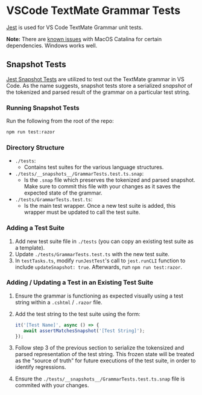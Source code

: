 ﻿# VSCode TextMate Grammar Tests

[Jest](https://jestjs.io/en) is used for VS Code TextMate Grammar unit tests.

**Note:** There are [known issues](https://github.com/nodejs/node-gyp/blob/master/macOS_Catalina.md) with MacOS Catalina for certain dependencies. Windows works well.

## Snapshot Tests

[Jest Snapshot Tests](https://jestjs.io/docs/en/snapshot-testing) are utilized to test out the TextMate grammar in VS Code. As the name suggests, snapshot tests store a serialized _snapshot_ of the tokenized and parsed result of the grammar on a particular test string.

### Running Snapshot Tests

Run the following from the root of the repo:

```bash
npm run test:razor
```

### Directory Structure

- `./tests`:
  - Contains test suites for the various language structures.
- `./tests/__snapshots__/GrammarTests.test.ts.snap`:
  - Is the `.snap` file which preserves the tokenized and parsed snapshot. Make sure to commit this file with your changes as it saves the expected state of the grammar.
- `./tests/GrammarTests.test.ts`:
  - Is the main test wrapper. Once a new test suite is added, this wrapper must be updated to call the test suite.

### Adding a Test Suite

1. Add new test suite file in `./tests` (you can copy an existing test suite as a template).
2. Update `./tests/GrammarTests.test.ts` with the new test suite.
3. In `testTasks.ts`, modify `runJestTest`'s call to `jest.runCLI` function to include `updateSnapshot: true`. Afterwards, run `npm run test:razor`.

### Adding / Updating a Test in an Existing Test Suite

1. Ensure the grammar is functioning as expected visually using a test string within a `.cshtml` / `.razor` file.
1. Add the test string to the test suite using the form:

   ```typescript
   it('[Test Name]', async () => {
      await assertMatchesSnapshot('[Test String]');
   });
   ```

1. Follow step 3 of the previous section to serialize the tokensized and parsed representation of the test string. This frozen state will be treated as the "source of truth" for future executions of the test suite, in order to identify regressions.
1. Ensure the `./tests/__snapshots__/GrammarTests.test.ts.snap` file is commited with your changes.

